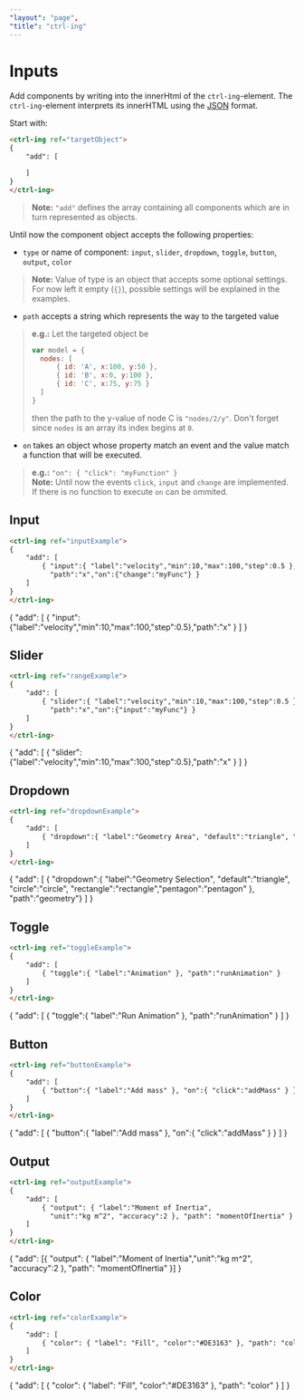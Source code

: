 ```yaml
---
"layout": "page",
"title": "ctrl-ing"
---
```


# Inputs

Add components by writing into the innerHtml of the `ctrl-ing`-element. The `ctrl-ing`-element interprets its innerHTML using the [JSON](https://developer.mozilla.org/en-US/docs/Web/JavaScript/Reference/Global_Objects/JSON) format.

Start with:

```HTML
<ctrl-ing ref="targetObject">
{
    "add": [

    ]
}
</ctrl-ing>
```

> **Note:** `"add"` defines the array containing all components which are in turn represented as objects.

Until now the component object accepts the following properties:

* `type` or name of component: `input`, `slider`, `dropdown`, `toggle`, `button`, `output`, `color`
> **Note:** Value of type is an object that accepts some optional settings. For now left it empty (`{}`), possible settings will be explained in the examples.
* `path` accepts a string which represents the way to the targeted value
> **e.g.:** Let the targeted object be
> ```JavaScript
> var model = {
>   nodes: [ 
>       { id: 'A', x:100, y:50 },
>       { id: 'B', x:0, y:100 },
>       { id: 'C', x:75, y:75 }
>   ]
> }
> ```
> then the path to the y-value of node C is `"nodes/2/y"`. Don't forget since `nodes` is an array its index begins at `0`.
* `on` takes an object whose property match an event and the value match a function that will be executed.
> **e.g.:** `"on": { "click": "myFunction" }`<br>
> **Note:** Until now the events `click`, `input` and `change` are implemented. If there is no function to execute `on` can be ommited.

## Input

<script>var inputExample = { x:10 }</script>

```HTML
<ctrl-ing ref="inputExample">
{
    "add": [
        { "input":{ "label":"velocity","min":10,"max":100,"step":0.5 },
          "path":"x","on":{"change":"myFunc"} }
    ]
}
</ctrl-ing>
```

<ctrl-ing ref="inputExample" xOffset=20 yOffset=-15>
{
    "add": [ { "input":{"label":"velocity","min":10,"max":100,"step":0.5},"path":"x" } ]
}
</ctrl-ing>

## Slider

<script>var rangeExample = { x:10 }</script>

```HTML
<ctrl-ing ref="rangeExample">
{
    "add": [
        { "slider":{ "label":"velocity","min":10,"max":100,"step":0.5 },
          "path":"x","on":{"input":"myFunc"} }
    ]
}
</ctrl-ing>
```

<ctrl-ing ref="rangeExample" xOffset=20 yOffset=-15>
{
    "add": [ { "slider":{"label":"velocity","min":10,"max":100,"step":0.5},"path":"x" } ]
}
</ctrl-ing>

## Dropdown

<script>var dropdownExample = { geometry: 'triangle' }</script>

```HTML
<ctrl-ing ref="dropdownExample">
{
    "add": [
        { "dropdown":{ "label":"Geometry Area", "default":"triangle", "circle":"circle", "rectangle":"rectangle","pentagon":"pentagon" }, "path":"geometry" }
    ]
}
</ctrl-ing>
```

<ctrl-ing ref="dropdownExample" xOffset=20 yOffset=-15>
{
    "add": [
        { "dropdown":{ "label":"Geometry Selection", "default":"triangle", "circle":"circle", "rectangle":"rectangle","pentagon":"pentagon" }, "path":"geometry"}
    ]
}
</ctrl-ing>

## Toggle

<script>var toggleExample = { runAnimation: false }</script>

```HTML
<ctrl-ing ref="toggleExample">
{
    "add": [ 
        { "toggle":{ "label":"Animation" }, "path":"runAnimation" } 
    ]
}
</ctrl-ing>
```

<ctrl-ing ref="toggleExample" xOffset=20 yOffset=-15>
{
    "add": [ { "toggle":{ "label":"Run Animation" }, "path":"runAnimation" } ]
}
</ctrl-ing>

## Button

<script>var buttonExample = {}</script>

```HTML
<ctrl-ing ref="buttonExample">
{
    "add": [ 
        { "button":{ "label":"Add mass" }, "on":{ "click":"addMass" } } 
    ]
}
</ctrl-ing>
```

<ctrl-ing ref="buttonExample" xOffset=20 yOffset=-15>
{
    "add": [ { "button":{ "label":"Add mass" }, "on":{ "click":"addMass" } } ]
}
</ctrl-ing>

## Output

<script>var outputExample =  {momentOfInertia: 1000.123456789 }</script>

```HTML
<ctrl-ing ref="outputExample">
{
    "add": [ 
        { "output": { "label":"Moment of Inertia",
          "unit":"kg m^2", "accuracy":2 }, "path": "momentOfInertia" }
    ]
}
</ctrl-ing>
```

<ctrl-ing ref="outputExample" xOffset=20 yOffset=-15>
{
    "add": [{ "output": { "label":"Moment of Inertia","unit":"kg m^2", "accuracy":2 }, "path": "momentOfInertia" }]
}
</ctrl-ing>

## Color

<script>var colorExample =  { color: '#DE3163' }</script>

```HTML
<ctrl-ing ref="colorExample">
{
    "add": [ 
        { "color": { "label": "Fill", "color":"#DE3163" }, "path": "color" }
    ]
}
</ctrl-ing>
```

<ctrl-ing ref="colorExample" xOffset=20 yOffset=-15>
{
    "add": [ 
        { "color": { "label": "Fill", "color":"#DE3163" }, "path": "color" }
    ]
}
</ctrl-ing>